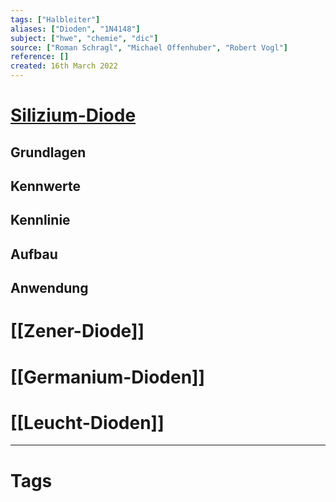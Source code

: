 ```yaml
---
tags: ["Halbleiter"]
aliases: ["Dioden", "1N4148"]
subject: ["hwe", "chemie", "dic"]
source: ["Roman Schragl", "Michael Offenhuber", "Robert Vogl"]
reference: []
created: 16th March 2022
---
```



# [Silizium-Diode](https://de.wikipedia.org/wiki/Diode)
## Grundlagen
## Kennwerte
## Kennlinie
## Aufbau
## Anwendung
# [[Zener-Diode]]
# [[Germanium-Dioden]]
# [[Leucht-Dioden]]
---
# Tags